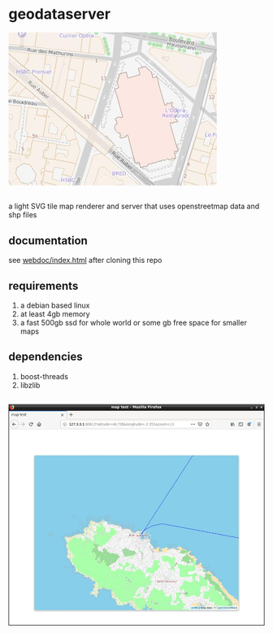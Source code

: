 # geodataserver
![sample](/webdoc/sample.jpg)
##
a light SVG tile map renderer and server that uses openstreetmap data and shp files
## documentation
see [webdoc/index.html](https://htmlpreview.github.io/?https://github.com/abeylot/geodataserver/blob/master/webdoc/index.html) after cloning this repo
## requirements
1. a debian based linux
2. at least 4gb memory
2. a fast 500gb ssd for whole world or some gb free space for smaller maps
## dependencies
1. boost-threads
2. libzlib
##
![sample](/webdoc/map13.jpg)
